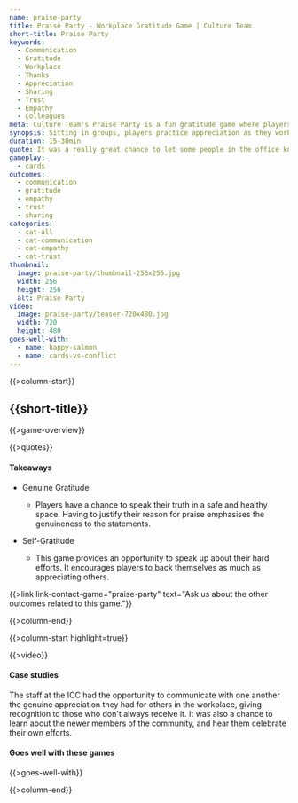 ```yaml
---
name: praise-party
title: Praise Party - Workplace Gratitude Game | Culture Team
short-title: Praise Party 
keywords: 
  - Communication
  - Gratitude
  - Workplace
  - Thanks
  - Appreciation
  - Sharing
  - Trust
  - Empathy
  - Colleagues
meta: Culture Team's Praise Party is a fun gratitude game where players communicate positivity and give thanks to workplace colleagues in a safe space. Contact us today to find out more! 
synopsis: Sitting in groups, players practice appreciation as they work through a deck of compliments. For each praise card, every player makes an argument as to who deserves that praise and why. 
duration: 15-30min 
quote: It was a really great chance to let some people in the office know they are appreciated for everything they do. 
gameplay: 
  - cards
outcomes:
  - communication
  - gratitude
  - empathy
  - trust
  - sharing
categories:
  - cat-all
  - cat-communication
  - cat-empathy 
  - cat-trust
thumbnail: 
  image: praise-party/thumbnail-256x256.jpg
  width: 256
  height: 256
  alt: Praise Party
video:
  image: praise-party/teaser-720x480.jpg
  width: 720
  height: 480
goes-well-with:
  - name: happy-salmon
  - name: cards-vs-conflict 
---
```

{{>column-start}}

## {{short-title}}

{{>game-overview}}

{{>quotes}}

#### Takeaways

* Genuine Gratitude
  * Players have a chance to speak their truth in a safe and healthy space. Having to justify their reason for praise emphasises the genuineness to the statements.

* Self-Gratitude
  * This game provides an opportunity to speak up about their hard efforts. It encourages players to back themselves as much as appreciating others.

{{>link link-contact-game="praise-party" text="Ask us about the other outcomes related to this game."}}


{{>column-end}}

{{>column-start highlight=true}}

{{>video}}

#### Case studies

The staff at the ICC had the opportunity to communicate with one another the genuine appreciation they had for others in the workplace, giving recognition to those who don't always receive it. It was also a chance to learn about the newer members of the community, and hear them celebrate their own efforts. 


#### Goes well with these games

{{>goes-well-with}}

{{>column-end}}